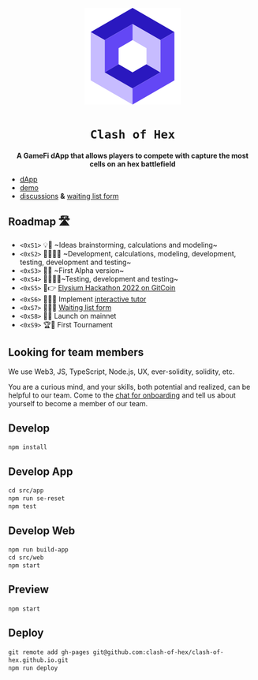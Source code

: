 <p align="center">
    <img src="https://raw.githubusercontent.com/clash-of-hex/clash-of-hex.github.io/main/favicon-196.png" alt="Clash of Hex logo" />
</p>
<div align="center">
  <h1><code>Clash of Hex</code></h1>
  <p>
    <strong>A GameFi dApp that allows players to compete with capture the most cells on an hex battlefield</strong>
  </p>
</div>

- [dApp](https://clash-of-hex.github.io)
- [demo](https://www.youtube.com/watch?v=eR2uyTqkp8k)
- [discussions](https://github.com/orgs/clash-of-hex/discussions) **&** [waiting list form](https://forms.gle/H8k8SCUc7ak3xMzQA)

## Roadmap 🛣

- `<0xS1>` 💡🤯 ~Ideas brainstorming, calculations and modeling~
- `<0xS2>` 💃🏻👷‍♀ ~Development, calculations, modeling, development, testing, development and testing~
- `<0xS3>` 🚀🐣 ️~First Alpha version~
- `<0xS4>` 🧑‍🏭👷‍♀️~Testing, development and testing~
- `<0xS5>` 🤞👉 [Elysium Hackathon 2022 on GitCoin](https://gitcoin.co/hackathon/everscale/projects/17094/clash-of-hex)
- `<0xS6>` 👷‍♀👷‍ Implement [interactive tutor](https://www.figma.com/proto/v1VYuKYbg5OIm9lHdkB15P/Clash-of-Hex?page-id=22%3A3368&node-id=481%3A7698&viewport=1019%2C-2066%2C0.12&scaling=contain&starting-point-node-id=481%3A7698)
- `<0xS7>` 🚣‍♂️🚣‍ [Waiting list form](https://forms.gle/H8k8SCUc7ak3xMzQA)
- `<0xS8>` 🎉🚀 Launch on mainnet
- `<0xS9>` 🏆🥇 First Tournament

## Looking for team members

We use Web3, JS, TypeScript, Node.js, UX, ever-solidity, solidity, etc.

You are a curious mind, and your skills, both potential and realized, can be helpful to our team. Come to the [chat for onboarding](https://t.me/+AAkXBo0fhhlmODAy) and tell us about yourself to become a member of our team.

## Develop

```shell
npm install
```

## Develop App

```shell
cd src/app
npm run se-reset
npm test
```

## Develop Web

```shell
npm run build-app
cd src/web
npm start
```

## Preview

```shell
npm start
```

## Deploy

```shell
git remote add gh-pages git@github.com:clash-of-hex/clash-of-hex.github.io.git
npm run deploy
```
